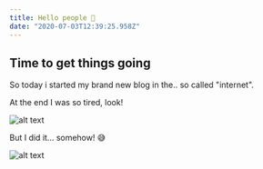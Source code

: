```yaml
---
title: Hello people 👋
date: "2020-07-03T12:39:25.958Z"
---
```


## Time to get things going

So today i started my brand new blog in the.. so called "internet".

At the end I was so tired, look!

![alt text](/images/blog/hello/hello001.webp "Snoozing")

But I did it... somehow! 😅

![alt text](/images/blog/hello002.webp "Wake up")
